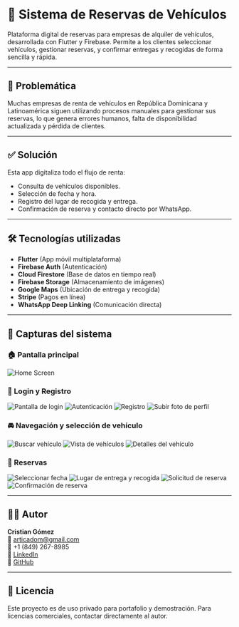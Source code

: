 # 🚗 Sistema de Reservas de Vehículos

Plataforma digital de reservas para empresas de alquiler de vehículos, desarrollada con Flutter y Firebase. Permite a los clientes seleccionar vehículos, gestionar reservas, y confirmar entregas y recogidas de forma sencilla y rápida.

---

## 🧩 Problemática

Muchas empresas de renta de vehículos en República Dominicana y Latinoamérica siguen utilizando procesos manuales para gestionar sus reservas, lo que genera errores humanos, falta de disponibilidad actualizada y pérdida de clientes.

---

## ✅ Solución

Esta app digitaliza todo el flujo de renta:

- Consulta de vehículos disponibles.
- Selección de fecha y hora.
- Registro del lugar de recogida y entrega.
- Confirmación de reserva y contacto directo por WhatsApp.

---

## 🛠 Tecnologías utilizadas

- **Flutter** (App móvil multiplataforma)
- **Firebase Auth** (Autenticación)
- **Cloud Firestore** (Base de datos en tiempo real)
- **Firebase Storage** (Almacenamiento de imágenes)
- **Google Maps** (Ubicación de entrega y recogida)
- **Stripe** (Pagos en línea)
- **WhatsApp Deep Linking** (Comunicación directa)

---

## 📸 Capturas del sistema

### 🏠 Pantalla principal
![Home Screen](android/images/Home%20Screen.png)

### 🔑 Login y Registro
![Pantalla de login](android/images/login%20Screen.png)
![Autenticación](android/images/login%20auth%20Screen.png)
![Registro](android/images/Sign%20up%20Screen.png)
![Subir foto de perfil](android/images/profile%20picture%20upload.png)

### 🚘 Navegación y selección de vehículo
![Buscar vehículo](android/images/Search%20for%20vehicle.png)
![Vista de vehículos](android/images/Search%20for%20vehicle-1.png)
![Detalles del vehículo](android/images/Car%20Details.png)

### 📆 Reservas
![Seleccionar fecha](android/images/Select%20Date.png)
![Lugar de entrega y recogida](android/images/Select%20Pickup%20%26%20Return%20Place.jpg)
![Solicitud de reserva](android/images/Request%20to%20book.jpg)
![Confirmación de reserva](android/images/Request%20to%20book-1.jpg)

---

## 👨‍💻 Autor

**Cristian Gómez**  
📧 articadom@gmail.com  
📱 +1 (849) 267-8985  
🔗 [LinkedIn](https://linkedin.com/in/cristian-gómez-9a2951287)  
🐙 [GitHub](https://github.com/Crisgmz)

---

## 📄 Licencia

Este proyecto es de uso privado para portafolio y demostración. Para licencias comerciales, contactar directamente al autor.

